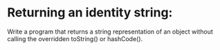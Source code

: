 # Returning an identity string:

Write a program that returns a string representation of an object without calling the overridden toString() or
hashCode().